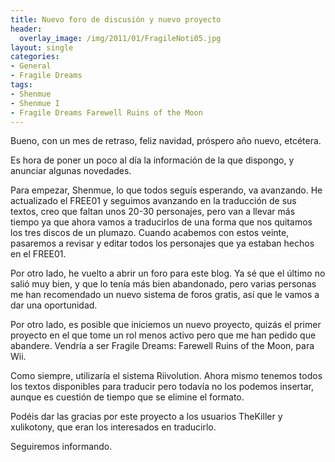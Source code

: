 ```yaml
---
title: Nuevo foro de discusión y nuevo proyecto
header:
  overlay_image: /img/2011/01/FragileNoti05.jpg
layout: single
categories:
- General
- Fragile Dreams
tags:
- Shenmue
- Shenmue I
- Fragile Dreams Farewell Ruins of the Moon
---
```

Bueno, con un mes de retraso, feliz navidad, próspero año nuevo, etcétera.

Es hora de poner un poco al día la información de la que dispongo, y anunciar 
algunas novedades.

Para empezar, Shenmue, lo que todos seguís esperando, va avanzando. He 
actualizado el FREE01 y seguimos avanzando en la traducción de sus textos, 
creo que faltan unos 20-30 personajes, pero van a llevar más tiempo ya que 
ahora vamos a traducirlos de una forma que nos quitamos los tres discos de un 
plumazo. Cuando acabemos con estos veinte, pasaremos a revisar y editar todos 
los personajes que ya estaban hechos en el FREE01.

Por otro lado, he vuelto a abrir un foro para este blog. Ya sé que el último no 
salió muy bien, y que lo tenía más bien abandonado, pero varias personas me han 
recomendado un nuevo sistema de foros gratis, así que le vamos a dar una oportunidad.

Por otro lado, es posible que iniciemos un nuevo proyecto, quizás el primer 
proyecto en el que tome un rol menos activo pero que me han pedido que abandere. 
Vendría a ser Fragile Dreams: Farewell Ruins of the Moon, para Wii.

Como siempre, utilizaría el sistema Riivolution. Ahora mismo tenemos todos los 
textos disponibles para traducir pero todavía no los podemos insertar, aunque es 
cuestión de tiempo que se elimine el formato.

Podéis dar las gracias por este proyecto a los usuarios TheKiller y xulikotony, 
que eran los interesados en traducirlo.

Seguiremos informando.
